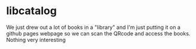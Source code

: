 # libcatalog
We just drew out a lot of books in a "library" and I'm just putting it on a github pages webpage so we can scan the QRcode and access the books. Nothing very interesting
